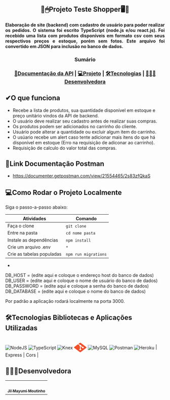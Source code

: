 <h2 align="center">🛒🖱Projeto Teste Shopper🖥️🛒 </h2>

<h4 align="justify">
Elaboração de site (backend) com cadastro de usuário para poder realizar os pedidos. 
O sistema foi escrito TypeScript (node.js e/ou react.js).
Foi recebido uma lista com produtos disponíveis em formato csv com seus respectivos preços e estoque, porém sem fotos. Este arquivo foi convertido em JSON para inclusão no banco de dados. 

<h4/>

<h3 align="center"> Sumário </h3>

<h3 align="center">

[🔗Documentação da API](#link-documentação-postman) | [💻Projeto](#como-rodar-o-projeto-localmente) | [🛠️Tecnologias](#tecnologias-bibliotecas-e-aplicações-utilizadas) | [👩🏻‍💻Desenvolvedora](#desenvolvedora)

</h3>

## ✔O que funciona

  - Recebe a lista de produtos, sua quantidade disponível em estoque e preço unitário vindos da API de backend.
  - O usuário deve realizar seu cadastro antes de realizar suas compras.
  - Os produtos podem ser adicionados no carrinho do cliente.
  - Usuário pode alterar a quantidade ou excluir algum item do carrinho.
  - O usúario recebe um alert caso tente adicionar mais itens do que há disponível em estoque (Erro na requisição de adiconar ao carrinho).
  - Requisição de calculo do valor total das compras.

## 🔗Link Documentação Postman

- https://documenter.getpostman.com/view/21554465/2s83zfQkaS

## 💻Como Rodar o Projeto Localmente

Siga o passo-a-passo abaixo:

| Atividades                | Comando              |
| ------------------------- | ---------------------|
| Faça o clone              | `git clone`          |
| Entre na pasta            | `cd nome pasta`      |
| Instale as dependências   | `npm install`        |
| Crie um arquivo .env      | `*`                  |
| Crie as tabelas populadas | `npm run migrations` |

*
DB_HOST = (edite aqui e coloque o endereço host do banco de dados)
DB_USER = (edite aqui e coloque o nome de usuário do banco de dados)
DB_PASSWORD = (edite aqui e coloque a senha do banco de dados)
DB_DATABASE = (edite aqui e coloque o nome do banco de dados)

Por padrão a aplicação rodará localmente na porta 3000.

## 🛠Tecnologias Bibliotecas e Aplicações Utilizadas

 <div style="display: inline_block"><br>
  <img align="center" alt="NodeJS" height="30" width="40" src="https://cdn.jsdelivr.net/gh/devicons/devicon/icons/nodejs/nodejs-original.svg">
  <img align="center" alt="TypeScript" height="30" width="40" src="https://cdn.jsdelivr.net/gh/devicons/devicon/icons/typescript/typescript-plain.svg">
  <img align="center" alt="Knex" height="30" width="40" src="https://cdn.worldvectorlogo.com/logos/knex-1.svg">
  <img align="center" alt="Git" height="30" width="40" src="https://raw.githubusercontent.com/devicons/devicon/master/icons/git/git-original.svg"> 
  <img align="center" alt="MySQL" height="30" width="40" src="https://cdn.jsdelivr.net/gh/devicons/devicon/icons/mysql/mysql-plain.svg">
  <img align="center" alt="Postman" height="30" width="40" src="https://www.vectorlogo.zone/logos/getpostman/getpostman-icon.svg">
  <img align="center" alt="Heroku" height="30" width="40" src="https://www.svgrepo.com/show/353869/heroku-icon.svg">
  |  Express  |   Cors   |
</div>


<h2 align="center">

## 👩🏻‍💻Desenvolvedora

</h2>
<table align="center">
  <tr>
    <td align="center"><a href="https://github.com/JilMayumiMoutinho"><img style="border-radius: 50%;" src="https://avatars.githubusercontent.com/u/104766367?v=4" width="100px;" alt=""/><br /><sub><b>Jil Mayumi Moutinho</b></sub></a>
  </td> 
  </tr>
</table>

